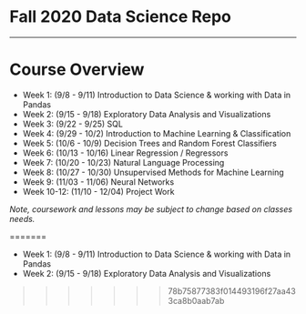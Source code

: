 # Fall 2020 Data Science Repo
---

# Course Overview
* Week 1: (9/8 - 9/11)  Introduction to Data Science & working with Data in Pandas
* Week 2: (9/15 - 9/18)  Exploratory Data Analysis and Visualizations
* Week 3: (9/22 - 9/25)  SQL
* Week 4: (9/29 - 10/2)  Introduction to Machine Learning & Classification
* Week 5: (10/6 - 10/9)  Decision Trees and Random Forest Classifiers
* Week 6: (10/13 - 10/16)  Linear Regression / Regressors  
* Week 7: (10/20 - 10/23)  Natural Language Processing
* Week 8: (10/27 - 10/30)  Unsupervised Methods for Machine Learning
* Week 9: (11/03 - 11/06)  Neural Networks
* Week 10-12: (11/10 - 12/04)  Project Work

_Note, coursework and lessons may be subject to change based on classes needs._

=======
* Week 1: (9/8 - 9/11) Introduction to Data Science & working with Data in Pandas
* Week 2: (9/15 - 9/18) Exploratory Data Analysis and Visualizations
>>>>>>> 78b75877383f014493196f27aa433ca8b0aab7ab

